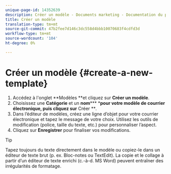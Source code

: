 ```yaml
---
unique-page-id: 14352639
description: Créer un modèle - Documents marketing - Documentation du produit
title: Créer un modèle
translation-type: tm+mt
source-git-commit: 47b2fee7d146c3dc558d4bbb10070683f4cdfd3d
workflow-type: tm+mt
source-wordcount: '104'
ht-degree: 0%

---
```



# Créer un modèle {#create-a-new-template}

1. Accédez à l&#39;onglet **Modèles **et cliquez sur **Créer un modèle**.
1. Choisissez une **Catégorie** et un **nom***** ***pour votre modèle de courrier électronique, puis cliquez sur** Créer ***.*
1. Dans l’éditeur de modèles, créez une ligne d’objet pour votre courrier électronique et tapez le message de votre choix. Utilisez les outils de modification (police, taille du texte, etc.) pour personnaliser l’aspect.
1. Cliquez sur **Enregistrer** pour finaliser vos modifications.

>[!TIP]
>
>Tapez toujours du texte directement dans le modèle ou copiez-le dans un éditeur de texte brut (p. ex. Bloc-notes ou TextEdit). La copie et le collage à partir d’un éditeur de texte enrichi (c.-à-d. MS Word) peuvent entraîner des irrégularités de formatage.

